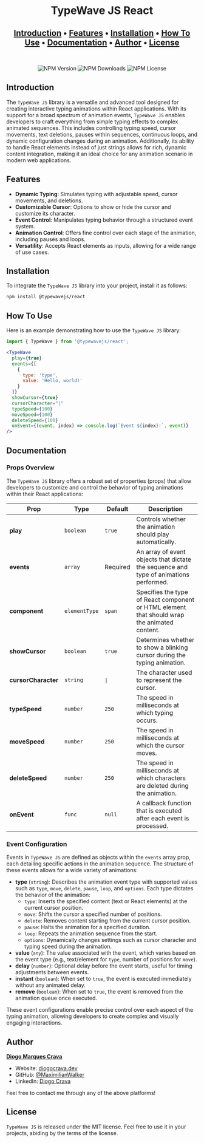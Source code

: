 
<h1 align="center">
  TypeWave JS React
</h1>

<h2 align="center" style="padding-bottom: 30px">
  <a href="#introduction">Introduction</a> •
  <a href="#features">Features</a> •
  <a href="#installation">Installation</a> •
  <a href="#how-to-use">How To Use</a> •
  <a href="#documentation">Documentation</a> •
  <a href="#author">Author</a> •
  <a href="#license">License</a>
</h2>

<p align="center">
  <img alt="NPM Version" src="https://img.shields.io/npm/v/%40typewavejs%2Freact?style=for-the-badge">
  <img alt="NPM Downloads" src="https://img.shields.io/npm/dm/%40typewavejs%2Freact?style=for-the-badge">
  <img alt="NPM License" src="https://img.shields.io/npm/l/%40typewavejs%2Freact?style=for-the-badge">
</p>

## Introduction

The `TypeWave JS` library is a versatile and advanced tool designed for creating interactive typing animations within React applications. With its support for a broad spectrum of animation events, `TypeWave JS` enables developers to craft everything from simple typing effects to complex animated sequences. This includes controlling typing speed, cursor movements, text deletions, pauses within sequences, continuous loops, and dynamic configuration changes during an animation. Additionally, its ability to handle React elements instead of just strings allows for rich, dynamic content integration, making it an ideal choice for any animation scenario in modern web applications. 

## Features

- **Dynamic Typing**: Simulates typing with adjustable speed, cursor movements, and deletions.
- **Customizable Cursor**: Options to show or hide the cursor and customize its character.
- **Event Control**: Manipulates typing behavior through a structured event system.
- **Animation Control**: Offers fine control over each stage of the animation, including pauses and loops.
- **Versatility**: Accepts React elements as inputs, allowing for a wide range of use cases.

## Installation

To integrate the `TypeWave JS` library into your project, install it as follows:

```bash
npm install @typewavejs/react
```

## How To Use

Here is an example demonstrating how to use the `TypeWave JS` library:

```jsx
import { TypeWave } from '@typewavejs/react';

<TypeWave
  play={true}
  events={[
    {
      type: 'type', 
      value: 'Hello, world!'
    }
  ]}
  showCursor={true}
  cursorCharacter="|"
  typeSpeed={100}
  moveSpeed={100}
  deleteSpeed={100}
  onEvent={(event, index) => console.log(`Event ${index}:`, event)}
/>
```

## Documentation

### Props Overview

The `TypeWave JS` library offers a robust set of properties (props) that allow developers to customize and control the behavior of typing animations within their React applications:

| Prop                | Type          | Default  | Description                                                                                  |
| ------------------- | ------------- | -------- | -------------------------------------------------------------------------------------------- |
| **play**            | `boolean`     | `true`   | Controls whether the animation should play automatically.                                    |
| **events**          | `array`       | Required | An array of event objects that dictate the sequence and type of animations performed.        |
| **component**       | `elementType` | `span`    | Specifies the type of React component or HTML element that should wrap the animated content. |
| **showCursor**      | `boolean`     | `true`   | Determines whether to show a blinking cursor during the typing animation.                    |
| **cursorCharacter** | `string`      | `\|`     | The character used to represent the cursor.                                                  |
| **typeSpeed**       | `number`      | `250`    | The speed in milliseconds at which typing occurs.                                            |
| **moveSpeed**       | `number`      | `250`    | The speed in milliseconds at which the cursor moves.                                         |
| **deleteSpeed**     | `number`      | `250`    | The speed in milliseconds at which characters are deleted during the animation.              |
| **onEvent**         | `func`        | `null`   | A callback function that is executed after each event is processed.                          |


### Event Configuration

Events in `TypeWave JS` are defined as objects within the `events` array prop, each detailing specific actions in the animation sequence. The structure of these events allows for a wide variety of animations:

- **type** (`string`): Describes the animation event type with supported values such as `type`, `move`, `delete`, `pause`, `loop`, and `options`. Each type dictates the behavior of the animation:
  - `type`: Inserts the specified content (text or React elements) at the current cursor position.
  - `move`: Shifts the cursor a specified number of positions.
  - `delete`: Removes content starting from the current cursor position.
  - `pause`: Halts the animation for a specified duration.
  - `loop`: Repeats the animation sequence from the start.
  - `options`: Dynamically changes settings such as cursor character and typing speed during the animation.
- **value** (`any`): The value associated with the event, which varies based on the event type (e.g., text/element for `type`, number of positions for `move`).
- **delay** (`number`): Optional delay before the event starts, useful for timing adjustments between events.
- **instant** (`boolean`): When set to `true`, the event is executed immediately without any animated delay.
- **remove** (`boolean`): When set to `true`, the event is removed from the animation queue once executed.

These event configurations enable precise control over each aspect of the typing animation, allowing developers to create complex and visually engaging interactions.

## Author
**[Diogo Marques Crava](https://diogocrava.dev)**

- Website: [diogocrava.dev](https://diogocrava.dev)
- GitHub: [@MaximilianWalker](https://github.com/MaximilianWalker)
- LinkedIn: [Diogo Crava](https://www.linkedin.com/in/diogo-crava/)

Feel free to contact me through any of the above platforms!

## License

`TypeWave JS` is released under the MIT license. Feel free to use it in your projects, abiding by the terms of the license.
